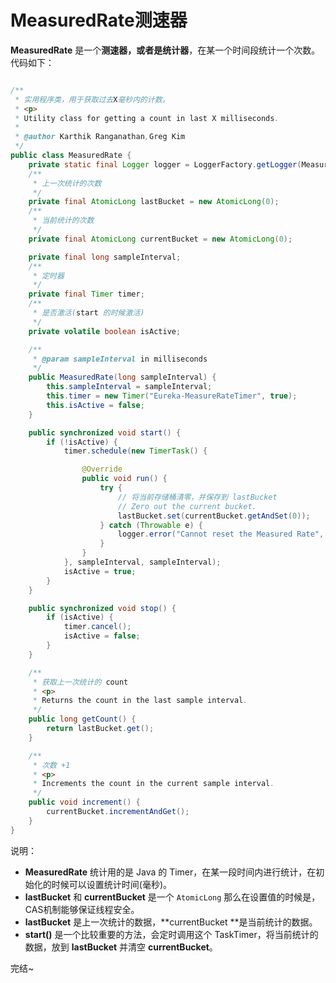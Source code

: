 # MeasuredRate测速器

**MeasuredRate** 是一个**测速器，或者是统计器**，在某一个时间段统计一个次数。代码如下：

```java

/**
 * 实用程序类，用于获取过去X毫秒内的计数。
 * <p>
 * Utility class for getting a count in last X milliseconds.
 *
 * @author Karthik Ranganathan,Greg Kim
 */
public class MeasuredRate {
    private static final Logger logger = LoggerFactory.getLogger(MeasuredRate.class);
    /**
     * 上一次统计的次数
     */
    private final AtomicLong lastBucket = new AtomicLong(0);
    /**
     * 当前统计的次数
     */
    private final AtomicLong currentBucket = new AtomicLong(0);

    private final long sampleInterval;
    /**
     * 定时器
     */
    private final Timer timer;
    /**
     * 是否激活(start 的时候激活)
     */
    private volatile boolean isActive;

    /**
     * @param sampleInterval in milliseconds
     */
    public MeasuredRate(long sampleInterval) {
        this.sampleInterval = sampleInterval;
        this.timer = new Timer("Eureka-MeasureRateTimer", true);
        this.isActive = false;
    }

    public synchronized void start() {
        if (!isActive) {
            timer.schedule(new TimerTask() {

                @Override
                public void run() {
                    try {
                        // 将当前存储桶清零，并保存到 lastBucket
                        // Zero out the current bucket.
                        lastBucket.set(currentBucket.getAndSet(0));
                    } catch (Throwable e) {
                        logger.error("Cannot reset the Measured Rate", e);
                    }
                }
            }, sampleInterval, sampleInterval);
            isActive = true;
        }
    }

    public synchronized void stop() {
        if (isActive) {
            timer.cancel();
            isActive = false;
        }
    }

    /**
     * 获取上一次统计的 count
     * <p>
     * Returns the count in the last sample interval.
     */
    public long getCount() {
        return lastBucket.get();
    }

    /**
     * 次数 +1
     * <p>
     * Increments the count in the current sample interval.
     */
    public void increment() {
        currentBucket.incrementAndGet();
    }
}
```

说明：

- **MeasuredRate** 统计用的是 Java 的 Timer，在某一段时间内进行统计，在初始化的时候可以设置统计时间(毫秒)。
- **lastBucket** 和 **currentBucket** 是一个 `AtomicLong` 那么在设置值的时候是，CAS机制能够保证线程安全。
- **lastBucket** 是上一次统计的数据，**currentBucket **是当前统计的数据。
- **start()**  是一个比较重要的方法，会定时调用这个 TaskTimer，将当前统计的数据，放到 **lastBucket**  并清空 **currentBucket**。



完结~



